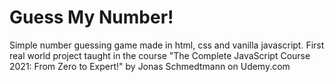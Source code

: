 # Guess My Number!
Simple number guessing game made in html, css and vanilla javascript.
First real world project taught in the course "The Complete JavaScript Course 2021: From Zero to Expert!" by Jonas Schmedtmann on Udemy.com
